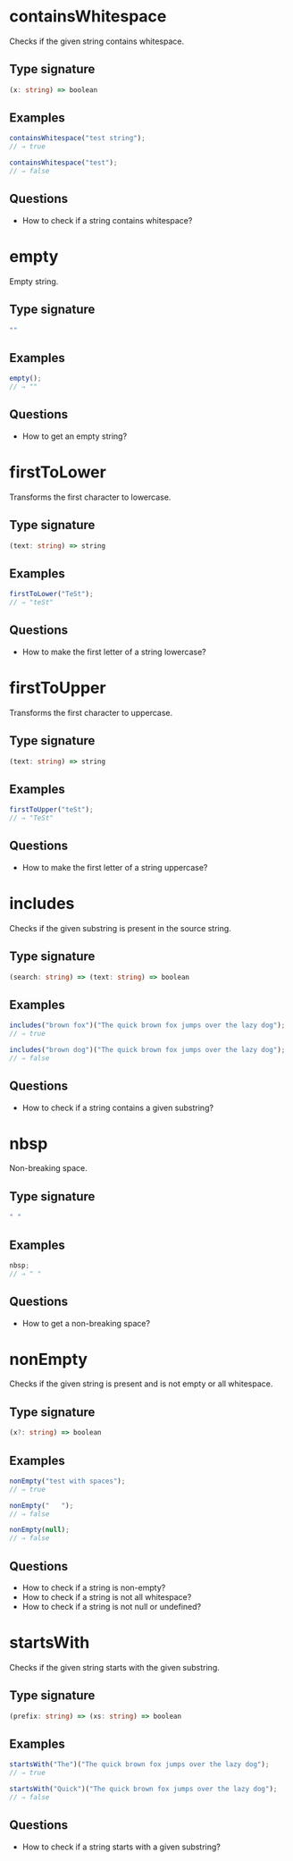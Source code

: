 # containsWhitespace

Checks if the given string contains whitespace.

## Type signature

<!-- prettier-ignore-start -->
```typescript
(x: string) => boolean
```
<!-- prettier-ignore-end -->

## Examples

<!-- prettier-ignore-start -->
```javascript
containsWhitespace("test string");
// ⇒ true
```

```javascript
containsWhitespace("test");
// ⇒ false
```
<!-- prettier-ignore-end -->

## Questions

- How to check if a string contains whitespace?

# empty

Empty string.

## Type signature

<!-- prettier-ignore-start -->
```typescript
""
```
<!-- prettier-ignore-end -->

## Examples

<!-- prettier-ignore-start -->
```javascript
empty();
// ⇒ ""
```
<!-- prettier-ignore-end -->

## Questions

- How to get an empty string?

# firstToLower

Transforms the first character to lowercase.

## Type signature

<!-- prettier-ignore-start -->
```typescript
(text: string) => string
```
<!-- prettier-ignore-end -->

## Examples

<!-- prettier-ignore-start -->
```javascript
firstToLower("TeSt");
// ⇒ "teSt"
```
<!-- prettier-ignore-end -->

## Questions

- How to make the first letter of a string lowercase?

# firstToUpper

Transforms the first character to uppercase.

## Type signature

<!-- prettier-ignore-start -->
```typescript
(text: string) => string
```
<!-- prettier-ignore-end -->

## Examples

<!-- prettier-ignore-start -->
```javascript
firstToUpper("teSt");
// ⇒ "TeSt"
```
<!-- prettier-ignore-end -->

## Questions

- How to make the first letter of a string uppercase?

# includes

Checks if the given substring is present in the source string.

## Type signature

<!-- prettier-ignore-start -->
```typescript
(search: string) => (text: string) => boolean
```
<!-- prettier-ignore-end -->

## Examples

<!-- prettier-ignore-start -->
```javascript
includes("brown fox")("The quick brown fox jumps over the lazy dog");
// ⇒ true
```

```javascript
includes("brown dog")("The quick brown fox jumps over the lazy dog");
// ⇒ false
```
<!-- prettier-ignore-end -->

## Questions

- How to check if a string contains a given substring?

# nbsp

Non-breaking space.

## Type signature

<!-- prettier-ignore-start -->
```typescript
" "
```
<!-- prettier-ignore-end -->

## Examples

<!-- prettier-ignore-start -->
```javascript
nbsp;
// ⇒ " "
```
<!-- prettier-ignore-end -->

## Questions

- How to get a non-breaking space?

# nonEmpty

Checks if the given string is present and is not empty or all whitespace.

## Type signature

<!-- prettier-ignore-start -->
```typescript
(x?: string) => boolean
```
<!-- prettier-ignore-end -->

## Examples

<!-- prettier-ignore-start -->
```javascript
nonEmpty("test with spaces");
// ⇒ true
```

```javascript
nonEmpty("   ");
// ⇒ false
```

```javascript
nonEmpty(null);
// ⇒ false
```
<!-- prettier-ignore-end -->

## Questions

- How to check if a string is non-empty?
- How to check if a string is not all whitespace?
- How to check if a string is not null or undefined?

# startsWith

Checks if the given string starts with the given substring.

## Type signature

<!-- prettier-ignore-start -->
```typescript
(prefix: string) => (xs: string) => boolean
```
<!-- prettier-ignore-end -->

## Examples

<!-- prettier-ignore-start -->
```javascript
startsWith("The")("The quick brown fox jumps over the lazy dog");
// ⇒ true
```

```javascript
startsWith("Quick")("The quick brown fox jumps over the lazy dog");
// ⇒ false
```
<!-- prettier-ignore-end -->

## Questions

- How to check if a string starts with a given substring?
